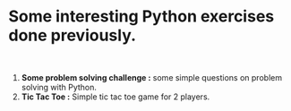 <h1> Some interesting Python exercises done previously.</h1>
 <br/>
<ol>
  <li><strong>Some problem solving challenge :</strong> some simple questions on problem solving with Python. </li>
  <li><strong>Tic Tac Toe :</strong> Simple tic tac toe game for 2 players. </li>
 <ol>
